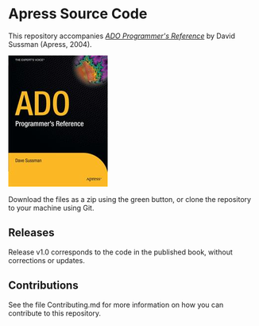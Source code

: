 # Apress Source Code

This repository accompanies [*ADO Programmer's Reference*](http://www.apress.com/9781590593424) by David Sussman (Apress, 2004).

![Cover image](9781590593424.jpg)

Download the files as a zip using the green button, or clone the repository to your machine using Git.

## Releases

Release v1.0 corresponds to the code in the published book, without corrections or updates.

## Contributions

See the file Contributing.md for more information on how you can contribute to this repository.
